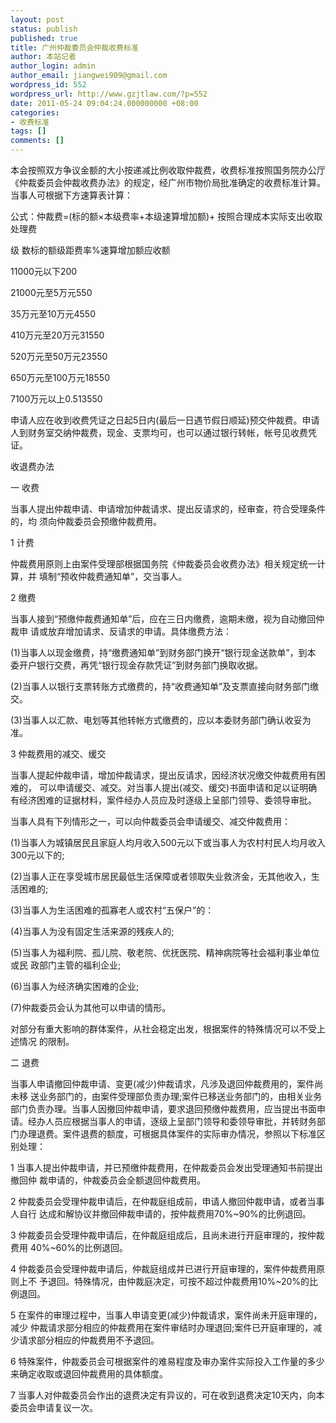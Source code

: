 ```yaml
---
layout: post
status: publish
published: true
title: 广州仲裁委员会仲裁收费标准
author: 本站记者
author_login: admin
author_email: jiangwei909@gmail.com
wordpress_id: 552
wordpress_url: http://www.gzjtlaw.com/?p=552
date: 2011-05-24 09:04:24.000000000 +08:00
categories:
- 收费标准
tags: []
comments: []
---
```

本会按照双方争议金额的大小按递减比例收取仲裁费，收费标准按照国务院办公厅《仲裁委员会仲裁收费办法》的规定，经广州市物价局批准确定的收费标准计算。当事人可根据下方速算表计算：

公式：仲裁费=(标的额&times;本级费率+本级速算增加额)+ 按照合理成本实际支出收取处理费

级 数标的额级距费率%速算增加额应收额

11000元以下200

21000元至5万元550

35万元至10万元4550

410万元至20万元31550

520万元至50万元23550

650万元至100万元18550

7100万元以上0.513550

申请人应在收到收费凭证之日起5日内(最后一日遇节假日顺延)预交仲裁费。申请人到财务室交纳仲裁费，现金、支票均可，也可以通过银行转帐，帐号见收费凭证。

收退费办法

一 收费

当事人提出仲裁申请、申请增加仲裁请求、提出反请求的，经审查，符合受理条件的，均 须向仲裁委员会预缴仲裁费用。

1 计费

仲裁费用原则上由案件受理部根据国务院《仲裁委员会收费办法》相关规定统一计算，并 填制&ldquo;预收仲裁费通知单&rdquo;，交当事人。

2 缴费

当事人接到&ldquo;预缴仲裁费通知单&rdquo;后，应在三日内缴费，逾期未缴，视为自动撤回仲裁申 请或放弃增加请求、反请求的申请。具体缴费方法：

(1)当事人以现金缴费，持&ldquo;缴费通知单&rdquo;到财务部门换开&ldquo;银行现金送款单&rdquo;，到本 委开户银行交费，再凭&ldquo;银行现金存款凭证&rdquo;到财务部门换取收据。

(2)当事人以银行支票转账方式缴费的，持&ldquo;收费通知单&rdquo;及支票直接向财务部门缴交。

(3)当事人以汇款、电划等其他转帐方式缴费的，应以本委财务部门确认收妥为准。

3 仲裁费用的减交、缓交

当事人提起仲裁申请，增加仲裁请求，提出反请求，因经济状况缴交仲裁费用有困难的， 可以申请缓交、减交。对当事人提出(减交、缓交)书面申请和足以证明确有经济困难的证据材料，案件经办人员应及时逐级上呈部门领导、委领导审批。

当事人具有下列情形之一，可以向仲裁委员会申请缓交、减交仲裁费用：

(1)当事人为城镇居民且家庭人均月收入500元以下或当事人为农村村民人均月收入300元以下的;

(2)当事人正在享受城市居民最低生活保障或者领取失业救济金，无其他收入，生活困难的;

(3)当事人为生活困难的孤寡老人或农村&ldquo;五保户&rdquo;的：

(4)当事人为没有固定生活来源的残疾人的;

(5)当事人为福利院、孤儿院、敬老院、优抚医院、精神病院等社会福利事业单位或民 政部门主管的福利企业;

(6)当事人为经济确实困难的企业;

(7)仲裁委员会认为其他可以申请的情形。

对部分有重大影响的群体案件，从社会稳定出发，根据案件的特殊情况可以不受上述情况 的限制。

二 退费

当事人申请撤回仲裁申请、变更(减少)仲裁请求，凡涉及退回仲裁费用的，案件尚未移 送业务部门的，由案件受理部负责办理;案件已移送业务部门的，由相关业务部门负责办理。当事人因撤回仲裁申请，要求退回预缴仲裁费用，应当提出书面申请。经办人员应根据当事人的申请，逐级上呈部门领导和委领导审批，并转财务部门办理退费。案件退费的额度，可根据具体案件的实际审办情况，参照以下标准区别处理：

1 当事人提出仲裁申请，并已预缴仲裁费用，在仲裁委员会发出受理通知书前提出撤回仲 裁申请的，仲裁委员会全额退回仲裁费用。

2 仲裁委员会受理仲裁申请后，在仲裁庭组成前，申请人撤回仲裁申请，或者当事人自行 达成和解协议并撤回伸裁申请的，按仲裁费用70%~90%的比例退回。

3 仲裁委员会受理仲裁申请后，在仲裁庭组成后，且尚未进行开庭审理的，按仲裁费用 40%~60%的比例退回。

4 仲裁委员会受理仲裁申请后，仲裁庭组成并已进行开庭审理的，案件仲裁费用原则上不 予退回。特殊情况，由仲裁庭决定，可按不超过仲裁费用10%~20%的比例退回。

5 在案件的审理过程中，当事人申请变更(减少)仲裁请求，案件尚未开庭审理的，减少 仲裁请求部分相应的仲裁费用在案件审结时办理退回;案件已开庭审理的，减少请求部分相应的仲裁费用不予退回。

6 特殊案件，仲裁委员会可根据案件的难易程度及审办案件实际投入工作量的多少来确定收取或退回仲裁费用的具体额度。

7 当事人对仲裁委员会作出的退费决定有异议的，可在收到退费决定10天内，向本委员会申请复议一次。
